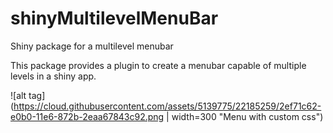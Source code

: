 # shinyMultilevelMenuBar
Shiny package for a multilevel menubar

This package provides a plugin to create a menubar capable of multiple levels in a shiny app.

![alt tag](https://cloud.githubusercontent.com/assets/5139775/22185259/2ef71c62-e0b0-11e6-872b-2eaa67843c92.png | width=300 "Menu with custom css")
